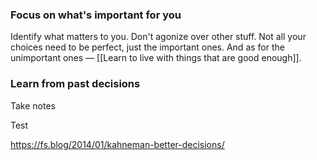 ### Focus on what's important for you
Identify what matters to you.
Don't agonize over other stuff.
Not all your choices need to be perfect, just the important ones. And as for the unimportant ones — [[Learn to live with things that are good enough]].

### Learn from past decisions
Take notes

Test

https://fs.blog/2014/01/kahneman-better-decisions/